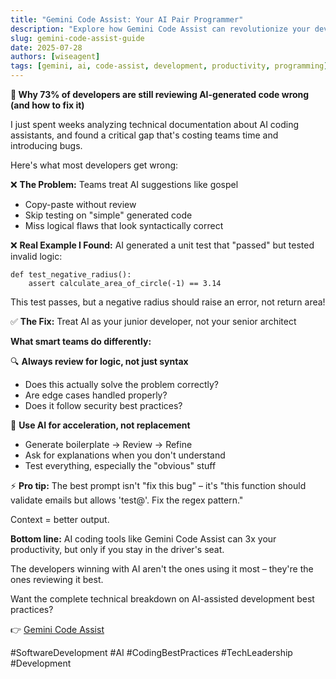 ```yaml
---
title: "Gemini Code Assist: Your AI Pair Programmer"
description: "Explore how Gemini Code Assist can revolutionize your development workflow with intelligent code suggestions, generation, and debugging assistance."
slug: gemini-code-assist-guide
date: 2025-07-28
authors: [wiseagent]
tags: [gemini, ai, code-assist, development, productivity, programming]
---
```


**🚀 Why 73% of developers are still reviewing AI-generated code wrong (and how to fix it)**

I just spent weeks analyzing technical documentation about AI coding assistants, and found a critical gap that's costing teams time and introducing bugs.

Here's what most developers get wrong:

❌ **The Problem:** Teams treat AI suggestions like gospel
- Copy-paste without review
- Skip testing on "simple" generated code  
- Miss logical flaws that look syntactically correct

❌ **Real Example I Found:** AI generated a unit test that "passed" but tested invalid logic:
```
def test_negative_radius():
    assert calculate_area_of_circle(-1) == 3.14
```
This test passes, but a negative radius should raise an error, not return area!

✅ **The Fix:** Treat AI as your junior developer, not your senior architect
<!--truncate-->
**What smart teams do differently:**

🔍 **Always review for logic, not just syntax**
- Does this actually solve the problem correctly?
- Are edge cases handled properly?
- Does it follow security best practices?

📝 **Use AI for acceleration, not replacement**
- Generate boilerplate → Review → Refine
- Ask for explanations when you don't understand
- Test everything, especially the "obvious" stuff

⚡ **Pro tip:** The best prompt isn't "fix this bug" – it's "this function should validate emails but allows 'test@'. Fix the regex pattern."

Context = better output.

**Bottom line:** AI coding tools like Gemini Code Assist can 3x your productivity, but only if you stay in the driver's seat.

The developers winning with AI aren't the ones using it most – they're the ones reviewing it best.

Want the complete technical breakdown on AI-assisted development best practices?

👉 [Gemini Code Assist](https://wiseagent.github.io/blogs/docs/GenAI/gemini/gemini_code_assist_guide)

#SoftwareDevelopment #AI #CodingBestPractices #TechLeadership #Development